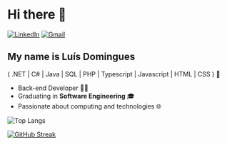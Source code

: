# Hi there 👋

[![LinkedIn](https://img.shields.io/badge/LinkedIn-0077B5?style=for-the-badge&logo=linkedin&logoColor=white)](https://www.linkedin.com/in/luis-paulo-domingues-653834284//)
[![Gmail](https://img.shields.io/badge/Gmail-333333?style=for-the-badge&logo=gmail&logoColor=white)](mailto:luisdomingues117@gmail.com)

## My name is Luís Domingues
( .NET | C# | Java | SQL | PHP | Typescript | Javascript | HTML | CSS ) 🚀
- Back-end Developer 👩‍💻
- Graduating in **Software Engineering** 🎓
- Passionate about computing and technologies 🌐

![Top Langs](https://github-readme-stats.vercel.app/api/top-langs/?username=luis-domingues&layout=compact&theme=transparent)

[![GitHub Streak](https://streak-stats.demolab.com/?user=luis-domingues&theme=transparent)](https://git.io/streak-stats)
